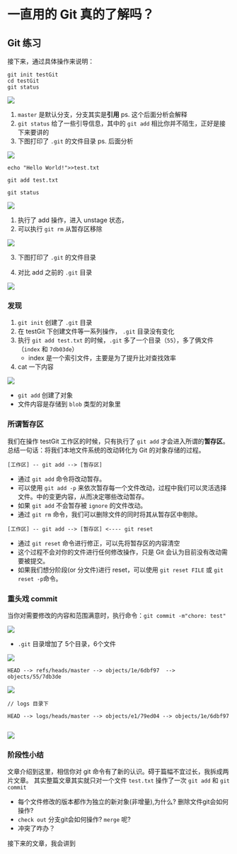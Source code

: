# 一直用的 Git 真的了解吗？

## Git 练习
接下来，通过具体操作来说明：

```
git init testGit
cd testGit
git status

```

![](../assets/2019-git-init-1.png)


1. `master` 是默认分支，分支其实是**引用** ps. 这个后面分析会解释
2. `git status` 给了一些引导信息，其中的 `git add` 相比你并不陌生，正好是接下来要讲的
3. 下图打印了 `.git` 的文件目录 ps. 后面分析

![](../assets/2019-git-init-2.png)


```
echo "Hello World!">>test.txt

git add test.txt

git status

```

![](../assets/2019-git-add-1.png)


1. 执行了 add 操作，进入 unstage 状态，
2. 可以执行 `git rm` 从暂存区移除

![](../assets/2019-git-add-2.png)

3. 下图打印了 `.git` 的文件目录

4. 对比 add 之前的 `.git` 目录

![](../assets/2019-git-add-3.pn)

### 发现
1. `git init` 创建了 `.git` 目录
2. 在 testGit 下创建文件等一系列操作， `.git` 目录没有变化
3. 执行 `git add test.txt` 的时候，`.git` 多了一个目录（`55`），多了俩文件（`index` 和 `7db03de`）
    - index 是一个索引文件，主要是为了提升比对查找效率
4. cat 一下内容

![](../assets/2019-git-add-4.png)

- `git add` 创建了对象
- 文件内容是存储到 `blob` 类型的对象里


### 所谓暂存区

我们在操作 testGit 工作区的时候，只有执行了 `git add` 才会进入所谓的**暂存区**。总结一句话：将我们本地文件系统的改动转化为 Git 的对象存储的过程。

```
[工作区] -- git add --> [暂存区]
```
- 通过 `git add` 命令将改动暂存。
- 可以使用 `git add -p` 来依次暂存每一个文件改动，过程中我们可以灵活选择文件。中的变更内容，从而决定哪些改动暂存。
- 如果 `git add` 不会暂存被 `ignore` 的文件改动。
- 通过 `git rm` 命令，我们可以删除文件的同时将其从暂存区中剔除。

```
[工作区] -- git add --> [暂存区] <---- git reset
```

- 通过 `git reset` 命令进行修正，可以先将暂存区的内容清空
- 这个过程不会对你的文件进行任何修改操作，只是 Git 会认为目前没有改动需要被提交。
- 如果我们想分阶段(or 分文件)进行 reset，可以使用 `git reset FILE`  或 `git reset -p`命令。

### 重头戏 commit

当你对需要修改的内容和范围满意时，执行命令：`git commit -m"chore: test"` 

![](../assets/2019-git-commit-1.png)

- `.git` 目录增加了 5个目录，6个文件

![](../assets/2019-git-commit-2.png)




```
HEAD --> refs/heads/master --> objects/1e/6dbf97  --> objects/55/7db3de 

```

![](../assets/2019-git-commit-3.png)


```
// logs 目录下

HEAD --> logs/heads/master --> objects/e1/79ed04 --> objects/1e/6dbf97


```

![](../assets/2019-git-commit-3.png)


### 阶段性小结
文章介绍到这里，相信你对 git 命令有了新的认识。碍于篇幅不宜过长，我拆成两片文章。
其实整篇文章其实就只对一个文件 `test.txt` 操作了一次 `git add` 和 `git commit` 

- 每个文件修改的版本都作为独立的新对象(非增量),为什么? 删除文件git会如何操作?
- `check out` 分支git会如何操作? `merge` 呢?
- 冲突了咋办？

接下来的文章，我会讲到

 